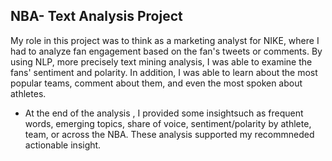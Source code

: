 
## NBA- Text Analysis Project

  My role in this project was to think as a marketing analyst for NIKE, where I had to analyze fan engagement based on the fan's tweets or comments. 
By using NLP, more precisely text mining analysis, I was able to examine the fans' sentiment and polarity. In addition, I was able to learn about the most popular teams, comment about them, and even the most spoken about athletes.
  - At the end of the analysis , I provided some insightsuch as frequent words, emerging topics, share of voice, sentiment/polarity by athlete, team, or across the NBA.
These analysis supported my recommneded actionable insight. 


